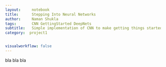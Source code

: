```yaml
---
layout:     notebook
title:      Stepping Into Neural Networks
author:     Naman Shukla
tags: 		CNN GettingStarted DeepNets
subtitle:   Simple implementation of CNN to make getting things started
category:  project1


visualworkflow: false
---
```

bla bla bla
